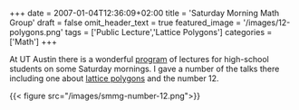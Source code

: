 +++
date = 2007-01-04T12:36:09+02:00
title = 'Saturday Morning Math Group'
draft = false
omit_header_text = true
featured_image = '/images/12-polygons.png'
tags = ['Public Lecture','Lattice Polygons']
categories = ['Math']
+++

At UT Austin there is a wonderful
[program](https://web.ma.utexas.edu/users/smmg/) of lectures for
high-school students on some Saturday mornings. I gave a number of the
talks there including one about [lattice
polygons](/pdf/12-polygons.pdf) and the number 12.

{{< figure src="/images/smmg-number-12.png">}}


